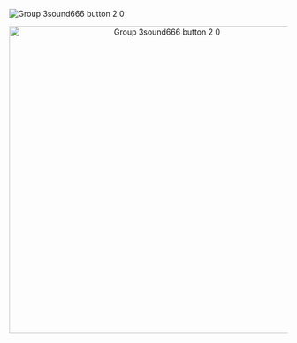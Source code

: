 

![Group 3sound666 button 2 0](https://user-images.githubusercontent.com/84877781/120855397-b1888f00-c57e-11eb-8a54-aee31d876a36.png)




<p align="center">
  <a href="https://soundcloud.com/6six6-thegoat">
    <img alt="Group 3sound666 button 2 0" src="https://user-images.githubusercontent.com/84877781/120855397-b1888f00-c57e-11eb-8a54-aee31d876a36.png" width="555"/>
  </a>
</p>
